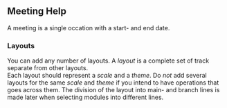 ﻿## Meeting Help
A meeting is a single occation with a start- and end date.

### Layouts
You can add any number of layouts.
A *layout* is a complete set of track separate from other layouts.  
Each layout should represent a *scale* and a *theme*.
Do *not* add several layouts for the same *scale* and *theme* if you intend to have operations that goes across them.
The division of the layout into main- and branch lines is made later when selecting modules into different lines.
 
